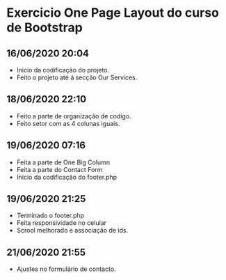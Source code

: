 # Exercicio One Page Layout do curso de Bootstrap

## 16/06/2020 20:04 

- Inicio da codificação do projeto.
- Feito o projeto até á secção Our Services.

## 18/06/2020 22:10 

- Feito a parte de organização de codigo.
- Feito setor com as 4 colunas iguais.

## 19/06/2020 07:16 

- Feita a parte de One Big Column
- Feita a parte do Contact Form
- Inicio da codificação do footer.php

## 19/06/2020 21:25

- Terminado o footer.php
- Feita responsividade no celular
- Scrool melhorado e associação de ids.

## 21/06/2020 21:55

- Ajustes no formulário de contacto.